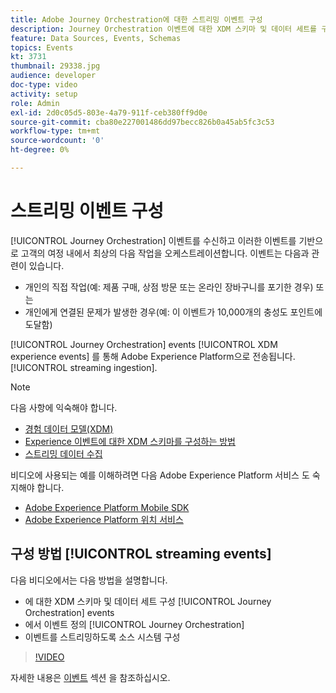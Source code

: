 ```yaml
---
title: Adobe Journey Orchestration에 대한 스트리밍 이벤트 구성
description: Journey Orchestration 이벤트에 대한 XDM 스키마 및 데이터 세트를 구성하고, Journey Orchestration에서 이벤트를 정의하며, 이벤트를 스트리밍하도록 소스 시스템을 구성하는 방법에 대해 알아봅니다.
feature: Data Sources, Events, Schemas
topics: Events
kt: 3731
thumbnail: 29338.jpg
audience: developer
doc-type: video
activity: setup
role: Admin
exl-id: 2d0c05d5-803e-4a79-911f-ceb380ff9d0e
source-git-commit: cba80e227001486dd97becc826b0a45ab5fc3c53
workflow-type: tm+mt
source-wordcount: '0'
ht-degree: 0%

---
```


# 스트리밍 이벤트 구성

[!UICONTROL Journey Orchestration] 이벤트를 수신하고 이러한 이벤트를 기반으로 고객의 여정 내에서 최상의 다음 작업을 오케스트레이션합니다. 이벤트는 다음과 관련이 있습니다.

* 개인의 직접 작업(예: 제품 구매, 상점 방문 또는 온라인 장바구니를 포기한 경우) 또는
* 개인에게 연결된 문제가 발생한 경우(예: 이 이벤트가 10,000개의 충성도 포인트에 도달함)

[!UICONTROL Journey Orchestration] events [!UICONTROL XDM experience events] 를 통해 Adobe Experience Platform으로 전송됩니다. [!UICONTROL streaming ingestion].

>[!NOTE]
>
>다음 사항에 익숙해야 합니다.
>
>* [경험 데이터 모델(XDM)](https://experienceleague.adobe.com/docs/platform-learn/tutorials/schemas/schemas-and-experience-data-model.html?lang=ko)
>* [Experience 이벤트에 대한 XDM 스키마를 구성하는 방법](https://experienceleague.adobe.com/docs/platform-learn/tutorials/schemas/create-schemas.html?lang=ko)
>* [스트리밍 데이터 수집](https://experienceleague.adobe.com/docs/platform-learn/tutorials/data-ingestion/understanding-streaming-ingestion.html?lang=en)
>
>비디오에 사용되는 예를 이해하려면 다음 Adobe Experience Platform 서비스 도 숙지해야 합니다.
>
>* [Adobe Experience Platform Mobile SDK](https://experienceleague.adobe.com/docs/platform-learn/data-collection/mobile-sdk/overview.html?lang=ko)
>* [Adobe Experience Platform 위치 서비스](https://experienceleague.adobe.com/docs/places/using/home.html?lang=ko-KR)


## 구성 방법 [!UICONTROL streaming events]

다음 비디오에서는 다음 방법을 설명합니다.

* 에 대한 XDM 스키마 및 데이터 세트 구성 [!UICONTROL Journey Orchestration] events
* 에서 이벤트 정의 [!UICONTROL Journey Orchestration]
* 이벤트를 스트리밍하도록 소스 시스템 구성

>[!VIDEO](https://video.tv.adobe.com/v/29338?quality=12&learn=on)

자세한 내용은 [이벤트](https://experienceleague.adobe.com/docs/journeys/using/events-journeys/about-events/about-events.html?lang=en) 섹션 을 참조하십시오.

